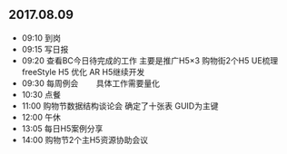 ## 2017.08.09
* 09:10 到岗
* 09:15 写日报
* 09:20 查看BC今日待完成的工作 主要是推广H5×3 购物街2个H5 UE梳理
        freeStyle H5 优化 AR H5继续开发
* 09:30 每周例会
        具体工作需要量化
* 10:30 点餐
* 11:00 购物节数据结构谈论会 确定了十张表 GUID为主键
* 12:00 午休
* 13:05 每日H5案例分享
* 14:00 购物节2个主H5资源协助会议
         
